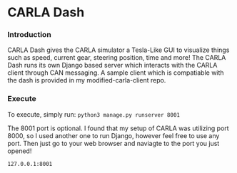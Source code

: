# CARLA Dash

### Introduction
CARLA Dash gives the CARLA simulator a Tesla-Like GUI to visualize things such as speed, current gear, steering position, time and more! The CARLA Dash runs its own Django based server which interacts with the CARLA client through CAN messaging. A sample client which is compatiable with the dash is provided in my modified-carla-client repo.

### Execute
To execute, simply run:
```python3 manage.py runserver 8001```

The 8001 port is optional. I found that my setup of CARLA was utilizing port 8000, so I used another one to run Django, however feel free to use any port. Then just go to your web browser and naviagte to the port you just opened! 

```127.0.0.1:8001```